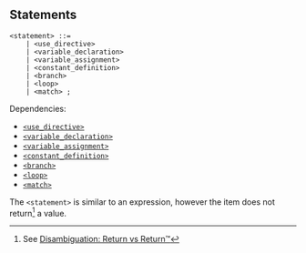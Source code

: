 ## Statements

```ebnf
<statement> ::=
    | <use_directive>
    | <variable_declaration>
    | <variable_assignment>
    | <constant_definition>
    | <branch>
    | <loop>
    | <match> ;
```

Dependencies:

- [`<use_directive>`](./modules.md)
- [`<variable_declaration>`](./variables.md#declaration)
- [`<variable_assignment>`](./variables.md#assignment)
- [`<constant_definition>`](./comptime/constants.md)
- [`<branch>`](./control-flow/branching.md)
- [`<loop>`](./control-flow/loops.md)
- [`<match>`](./control-flow/pattern-matching.md)

The `<statement>` is similar to an expression, however the item does not return[^ret] a value.

[^ret]: See [Disambiguation: Return vs Return™️](../introduction.md#return-vs-return™️)
